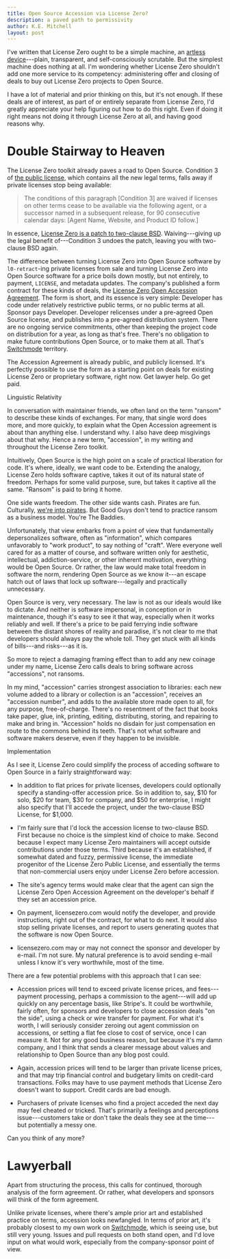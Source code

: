 ```yaml
---
title: Open Source Accession via License Zero?
description: a paved path to permissivity
author: K.E. Mitchell
layout: post
---
```


I've written that License Zero ought to be a simple machine, an [artless device](https://artlessdevices.com)---plain, transparent, and self-consciously scrutable.  But the simplest machine does nothing at all.  I'm wondering whether License Zero shouldn't add one more service to its competency: administering offer and closing of deals to buy out License Zero projects to Open Source.

I have a lot of material and prior thinking on this, but it's not enough.  If these deals are of interest, as part of or entirely separate from License Zero, I'd greatly appreciate your help figuring out how to do this right.  Even if doing it right means not doing it through License Zero at all, and having good reasons why.

# Double Stairway to Heaven

The License Zero toolkit already paves a road to Open Source.  Condition 3 of [the public license](https://licensezero.com/licenses/public), which contains all the new legal terms, falls away if private licenses stop being available:

> The conditions of this paragraph [Condition 3] are waived if licenses on other terms cease to be available via the following agent, or a successor named in a subsequent release, for 90 consecutive calendar days: [Agent Name, Website, and Product ID follow.]

In essence, [License Zero is a patch to two-clause BSD](https://licensezero.com/licenses/public/diff).  Waiving---giving up the legal benefit of---Condition 3 undoes the patch, leaving you with two-clause BSD again.

The difference between turning License Zero into Open Source software by `l0-retract`-ing private licenses from sale and turning License Zero into Open Source software for a price boils down mostly, but not entirely, to payment, `LICENSE`, and metadata updates.  The company's published a form contract for these kinds of deals, the [License Zero Open Accession Agreement](https://github.com/licensezero/open-accession-agreement).  The form is short, and its essence is very simple: Developer has code under relatively restrictive public terms, or no public terms at all.  Sponsor pays Developer.  Developer relicenses under a pre-agreed Open Source license, and publishes into a pre-agreed distribution system.  There are no ongoing service commitments, other than keeping the project code on distribution for a year, as long as that's free.  There's no obligation to make future contributions Open Source, or to make them at all.  That's [Switchmode](http://github.com/kemitchell/switchmode) territory.

The Accession Agreement is already public, and publicly licensed.  It's perfectly possible to use the form as a starting point on deals for existing License Zero or proprietary software, right now.  Get lawyer help.  Go get paid.

Linguistic Relativity

In conversation with maintainer friends, we often land on the term "ransom" to describe these kinds of exchanges.  For many, that single word does more, and more quickly, to explain what the Open Accession agreement is about than anything else.  I understand why.  I also have deep misgivings about that why.  Hence a new term, "accession", in my writing and throughout the License Zero toolkit.

Intuitively, Open Source is the high point on a scale of practical liberation for code.  It's where, ideally, we want code to be.  Extending the analogy, License Zero holds software captive, takes it out of its natural state of freedom.  Perhaps for some valid purpose, sure, but takes it captive all the same.  "Ransom" is paid to bring it home.

One side wants freedom.  The other side wants cash.  Pirates are fun.  Culturally, [we're into pirates](https://www.npmjs.com/package/optimist).  But Good Guys don't tend to practice ransom as a business model.  You're The Baddies.

Unfortunately, that view embarks from a point of view that fundamentally depersonalizes software, often as "information", which compares unfavorably to "work product", to say nothing of "craft".  Were everyone well cared for as a matter of course, and software written only for aesthetic, intellectual, addiction-service, or other inherent motivation, everything would be Open Source.  Or rather, the law would make total freedom in software the norm, rendering Open Source as we know it---an escape hatch out of laws that lock up software---legally and practically unnecessary.

Open Source is very, very necessary.  The law is not as our ideals would like to dictate.  And neither is software impersonal, in conception or in maintenance, though it's easy to see it that way, especially when it works reliably and well.  If there's a price to be paid ferrying indie software between the distant shores of reality and paradise, it's not clear to me that developers should always pay the whole toll.  They get stuck with all kinds of bills---and risks---as it is.

So more to reject a damaging framing effect than to add any new coinage under my name, License Zero calls deals to bring software across "accessions", not ransoms.

In my mind, "accession" carries strongest association to libraries: each new volume added to a library or collection is an "accession", receives an "accession number", and adds to the available store made open to all, for any purpose, free-of-charge.  There's no resentment of the fact that books take paper, glue, ink, printing, editing, distributing, storing, and repairing to make and bring in.  "Accession" holds no disdain for just compensation en route to the commons behind its teeth.  That's not what software and software makers deserve, even if they happen to be invisible.

Implementation

As I see it, License Zero could simplify the process of acceding software to Open Source in a fairly straightforward way:

- In addition to flat prices for private licenses, developers could optionally specify a standing-offer accession price.  So in addition to, say, $10 for solo, $20 for team, $30 for company, and $50 for enterprise, I might also specify that I'll accede the project, under the two-clause BSD License, for $1,000.

- I'm fairly sure that I'd lock the accession license to two-clause BSD.  First because no choice is the simplest kind of choice to make.  Second because I expect many License Zero maintainers will accept outside contributions under those terms.  Third because it's an established, if somewhat dated and fuzzy, permissive license, the immediate progenitor of the License Zero Public License, and essentially the terms that non-commercial users enjoy under License Zero before accession.

- The site's agency terms would make clear that the agent can sign the License Zero Open Accession Agreement on the developer's behalf if they set an accession price.

- On payment, licensezero.com would notify the developer, and provide instructions, right out of the contract, for what to do next.  It would also stop selling private licenses, and report to users generating quotes that the software is now Open Source.

- licensezero.com may or may not connect the sponsor and developer by e-mail.  I'm not sure.  My natural preference is to avoid sending e-mail unless I know it's very worthwhile, most of the time.

There are a few potential problems with this approach that I can see:

- Accession prices will tend to exceed private license prices, and fees---payment processing, perhaps a commission to the agent---will add up quickly on any percentage basis, like Stripe's.  It could be worthwhile, fairly often, for sponsors and developers to close accession deals "on the side", using a check or wire transfer for payment.  For what it's worth, I will seriously consider zeroing out agent commission on accessions, or setting a flat fee close to cost of service, once I can measure it.  Not for any good business reason, but because it's my damn company, and I think that sends a clearer message about values and relationship to Open Source than any blog post could.

- Again, accession prices will tend to be larger than private license prices, and that may trip financial control and budgetary limits on credit-card transactions.  Folks may have to use payment methods that License Zero doesn't want to support.  Credit cards are bad enough.

- Purchasers of private licenses who find a project acceded the next day may feel cheated or tricked.  That's primarily a feelings and perceptions issue---customers take or don't take the deals they see at the time---but potentially a messy one.

Can you think of any more?

# Lawyerball

Apart from structuring the process, this calls for continued, thorough analysis of the form agreement.  Or rather, what developers and sponsors will think of the form agreement.

Unlike private licenses, where there's ample prior art and established practice on terms, accession looks newfangled.  In terms of prior art, it's probably closest to my own work on [Switchmode](https://github.com/switchmode/switchmode), which is seeing use, but still very young.  Issues and pull requests on both stand open, and I'd love input on what would work, especially from the company-sponsor point of view.

